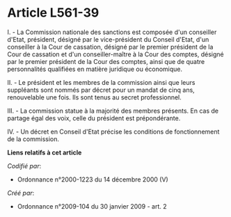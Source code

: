 # Article L561-39

I. - La Commission nationale des sanctions est composée d'un conseiller d'Etat, président, désigné par le vice-président du
Conseil d'Etat, d'un conseiller à la Cour de cassation, désigné par le premier président de la Cour de cassation et d'un
conseiller-maître à la Cour des comptes, désigné par le premier président de la Cour des comptes, ainsi que de quatre
personnalités qualifiées en matière juridique ou économique. 

II. - Le président et les membres de la commission ainsi que leurs suppléants sont nommés par décret pour un mandat de cinq
ans, renouvelable une fois. Ils sont tenus au secret professionnel. 

III. - La commission statue à la majorité des membres présents. En cas de partage égal des voix, celle du président est
prépondérante. 

IV. - Un décret en Conseil d'Etat précise les conditions de fonctionnement de la commission.

**Liens relatifs à cet article**

_Codifié par_:

  - Ordonnance n°2000-1223 du 14 décembre 2000 (V)

_Créé par_:

  - Ordonnance n°2009-104 du 30 janvier 2009 - art. 2
